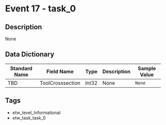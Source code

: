 # Event 17 - task_0

## Description
None

## Data Dictionary
|Standard Name|Field Name|Type|Description|Sample Value|
|---|---|---|---|---|
|TBD|ToolCrosssection|Int32|None|`None`|

## Tags
* etw_level_Informational
* etw_task_task_0